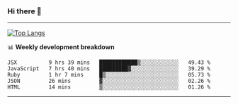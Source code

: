 ### Hi there 👋

-------
[![Top Langs](https://github-readme-stats.vercel.app/api/top-langs/?username=ashish-r)](https://github.com/anuraghazra/github-readme-stats)

📊 **Weekly development breakdown**
<!--START_SECTION:waka-->
```text
JSX          9 hrs 39 mins   ████████████▒░░░░░░░░░░░░   49.43 % 
JavaScript   7 hrs 40 mins   █████████▓░░░░░░░░░░░░░░░   39.29 % 
Ruby         1 hr 7 mins     █▒░░░░░░░░░░░░░░░░░░░░░░░   05.73 % 
JSON         26 mins         ▓░░░░░░░░░░░░░░░░░░░░░░░░   02.26 % 
HTML         14 mins         ▒░░░░░░░░░░░░░░░░░░░░░░░░   01.26 % 
```
<!--END_SECTION:waka-->
-------

<!--
**ashish-r/ashish-r** is a ✨ _special_ ✨ repository because its `README.md` (this file) appears on your GitHub profile.

Here are some ideas to get you started:

- 🔭 I’m currently working on ...
- 🌱 I’m currently learning ...
- 👯 I’m looking to collaborate on ...
- 🤔 I’m looking for help with ...
- 💬 Ask me about ...
- 📫 How to reach me: ...
- 😄 Pronouns: ...
- ⚡ Fun fact: ...
-->
